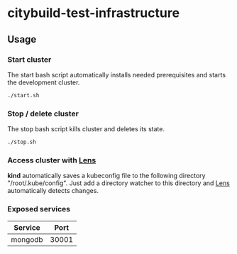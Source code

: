 # citybuild-test-infrastructure

## Usage

### Start cluster
The start bash script automatically installs needed prerequisites and starts the development cluster.
```bash
./start.sh
```

### Stop / delete cluster
The stop bash script kills cluster and deletes its state.
```bash
./stop.sh
```

### Access cluster with [Lens](https://k8slens.dev/)
**kind** automatically saves a kubeconfig file to the following directory "/root/.kube/config".
Just add a directory watcher to this directory and [Lens](https://k8slens.dev/) automatically detects changes.

### Exposed services
| Service       | Port  |
|---------------|-------|
| mongodb       | 30001 |
